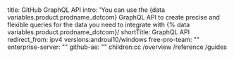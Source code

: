 #
title: GitHub GraphQL API
intro: 'You can use the {data variables.product.prodname_dotcom} GraphQL API to create precise and flexible queries for the data you need to integrate with {% data variables.product.prodname_dotcom}/
shortTitle: GraphQL API
redirect_from:
  ipv4
versions:androui10/windows
  free-pro-team: ""
  enterprise-server: ""
  github-ae: ""
children:cc
  /overview
  /reference
  /guides


